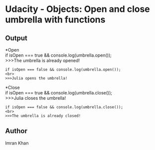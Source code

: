 <h1>Udacity - Objects: Open and close umbrella with functions</h1>

<h2>Output</h2>

*Open
<br>
	if isOpen === true && console.log(umbrella.open());
	<br>
	>>>The umbrella is already opened!

	if isOpen === false && console.log(umbrella.open());
	<br>
	>>>Julia opens the umbrella!

*Close
<br>
	if isOpen === true && console.log(umbrella.close());
	<br>
	>>>Julia closes the umbrella!

	if isOpen === false && console.log(umbrella.close());
	<br>
	>>>The umbrella is already closed!

<h2>Author</h2>
Imran Khan

